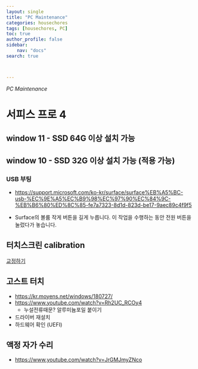 ```yaml
---
layout: single
title: "PC Maintenance"
categories: housechores
tags: [housechores, PC]
toc: true
author_profile: false
sidebar:
    nav: "docs"
search: true



---
```


*PC Maintenance*



# 서피스 프로 4

## window 11 - SSD 64G 이상 설치 가능
## window 10 - SSD 32G 이상 설치 가능 (적용 가능)
### USB 부팅
- https://support.microsoft.com/ko-kr/surface/surface%EB%A5%BC-usb-%EC%9E%A5%EC%B9%98%EC%97%90%EC%84%9C-%EB%B6%80%ED%8C%85-fe7a7323-8d1d-823d-be17-9aec89c4f9f5

- Surface의 볼륨 작게 버튼을 길게 누릅니다. 이 작업을 수행하는 동안 전원 버튼을 눌렀다가 놓습니다.

## 터치스크린 calibration

[교정하기](https://newlineinteractive.freshdesk.com/support/solutions/articles/8000067843-how-to-calibrate-a-windows-10-11-touch-screen-)



## 고스트 터치
- https://kr.moyens.net/windows/180727/
- https://www.youtube.com/watch?v=Rh2UC_RCOy4
    - 누설전류때문? 알루미늄포일 붙이기
- 드라이버 재설치
- 하드웨어 확인 (UEFI)

## 액정 자가 수리
- https://www.youtube.com/watch?v=JrGMJmyZNco

